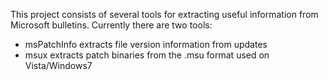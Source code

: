 This project consists of several tools for extracting useful information from Microsoft bulletins. Currently there are two tools:

  * msPatchInfo extracts file version information from updates
  * msux extracts patch binaries from the .msu format used on Vista/Windows7